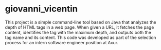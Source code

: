 # giovanni_vicentin
 This project is a simple command-line tool based on Java that analyzes the depth of HTML tags in a web page. When given a URL, it fetches the page content, identifies the tag with the maximum depth, and outputs both the tag name and its content. This code was developed as part of the selection process for an intern software engineer position at Axur.
